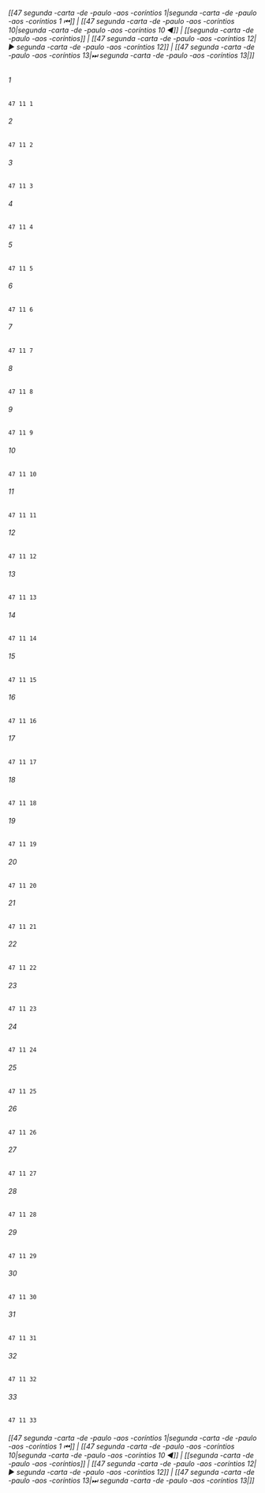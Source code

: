 
###### [[47 segunda -carta -de -paulo -aos -coríntios 1|segunda -carta -de -paulo -aos -coríntios 1 ⏮]] | [[47 segunda -carta -de -paulo -aos -coríntios 10|segunda -carta -de -paulo -aos -coríntios 10 ◀]] | [[segunda -carta -de -paulo -aos -coríntios]] | [[47 segunda -carta -de -paulo -aos -coríntios 12|▶ segunda -carta -de -paulo -aos -coríntios 12]] | [[47 segunda -carta -de -paulo -aos -coríntios 13|⏭ segunda -carta -de -paulo -aos -coríntios 13|]]

###### 1
``` verse
47 11 1 
```
###### 2
``` verse
47 11 2 
```
###### 3
``` verse
47 11 3 
```
###### 4
``` verse
47 11 4 
```
###### 5
``` verse
47 11 5 
```
###### 6
``` verse
47 11 6 
```
###### 7
``` verse
47 11 7 
```
###### 8
``` verse
47 11 8 
```
###### 9
``` verse
47 11 9 
```
###### 10
``` verse
47 11 10 
```
###### 11
``` verse
47 11 11 
```
###### 12
``` verse
47 11 12 
```
###### 13
``` verse
47 11 13 
```
###### 14
``` verse
47 11 14 
```
###### 15
``` verse
47 11 15 
```
###### 16
``` verse
47 11 16 
```
###### 17
``` verse
47 11 17 
```
###### 18
``` verse
47 11 18 
```
###### 19
``` verse
47 11 19 
```
###### 20
``` verse
47 11 20 
```
###### 21
``` verse
47 11 21 
```
###### 22
``` verse
47 11 22 
```
###### 23
``` verse
47 11 23 
```
###### 24
``` verse
47 11 24 
```
###### 25
``` verse
47 11 25 
```
###### 26
``` verse
47 11 26 
```
###### 27
``` verse
47 11 27 
```
###### 28
``` verse
47 11 28 
```
###### 29
``` verse
47 11 29 
```
###### 30
``` verse
47 11 30 
```
###### 31
``` verse
47 11 31 
```
###### 32
``` verse
47 11 32 
```
###### 33
``` verse
47 11 33 
```

###### [[47 segunda -carta -de -paulo -aos -coríntios 1|segunda -carta -de -paulo -aos -coríntios 1 ⏮]] | [[47 segunda -carta -de -paulo -aos -coríntios 10|segunda -carta -de -paulo -aos -coríntios 10 ◀]] | [[segunda -carta -de -paulo -aos -coríntios]] | [[47 segunda -carta -de -paulo -aos -coríntios 12|▶ segunda -carta -de -paulo -aos -coríntios 12]] | [[47 segunda -carta -de -paulo -aos -coríntios 13|⏭ segunda -carta -de -paulo -aos -coríntios 13|]]

